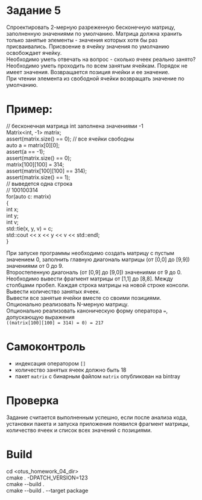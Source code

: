 # Задание 5  
  
Спроектировать 2-мерную разреженную бесконечную матрицу, заполненную значениями по умолчанию. Матрица должна хранить только занятые элементы - значения которых хотя бы раз присваивались. Присвоение в ячейку значения по умолчанию освобождает ячейку.  
Необходимо уметь отвечать на вопрос - сколько ячеек реально занято?  
Необходимо уметь проходить по всем занятым ячейкам. Порядок не имеет значения. Возвращается позиция ячейки и ее значение.  
При чтении элемента из свободной ячейки возвращать значение по умолчанию.  
  
# Пример:  
// бесконечная матрица int заполнена значениями -1  
Matrix<int, -1> matrix;  
assert(matrix.size() == 0); // все ячейки свободны  
auto a = matrix[0][0];  
assert(a == -1);  
assert(matrix.size() == 0);  
matrix[100][100] = 314;  
assert(matrix[100][100] == 314);  
assert(matrix.size() == 1);  
// выведется одна строка  
// 100100314  
for(auto c: matrix)  
{  
    int x;  
    int y;  
    int v;  
    std::tie(x, y, v) = c;  
    std::cout << x << y << v << std::endl;  
}  
  
При запуске программы необходимо создать матрицу с пустым значением 0, заполнить главную диагональ матрицы (от [0,0] до [9,9]) значениями от 0 до 9.  
Второстепенную диагональ (от [0,9] до [9,0]) значениями от 9 до 0.  
Необходимо вывести фрагмент матрицы от [1,1] до [8,8]. Между столбцами пробел. Каждая строка матрицы на новой строке консоли.  
Вывести количество занятых ячеек.  
Вывести все занятые ячейки вместе со своими позициями.  
Опционально реализовать N-мерную матрицу.  
Опционально реализовать каноническую форму оператора `=`, допускающую выражения  
`((matrix[100][100] = 314) = 0) = 217`  
  
# Самоконтроль  
- индексация оператором `[]`  
- количество занятых ячеек должно быть 18  
- пакет `matrix` с бинарным файлом `matrix` опубликован на bintray  
  
# Проверка  
Задание считается выполненным успешно, если после анализа кода, установки пакета и запуска приложения появился фрагмент матрицы, количество ячеек и список всех значений с позициями.  

# Build  
cd <otus_homework_04_dir>  
cmake . -DPATCH_VERSION=123  
cmake --build .  
cmake --build . --target package  
